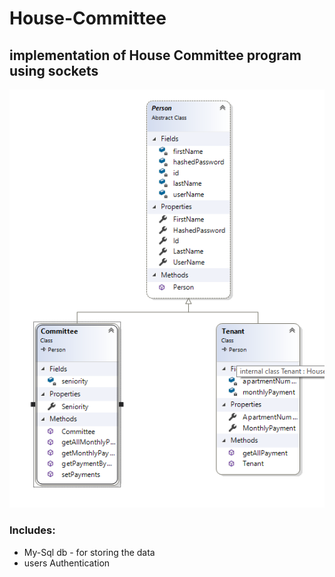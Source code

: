 # House-Committee

## implementation of House Committee program using sockets

![Class Diagram](ClassDiagram.jpg)


### Includes:
* My-Sql db - for storing the data
* users Authentication




